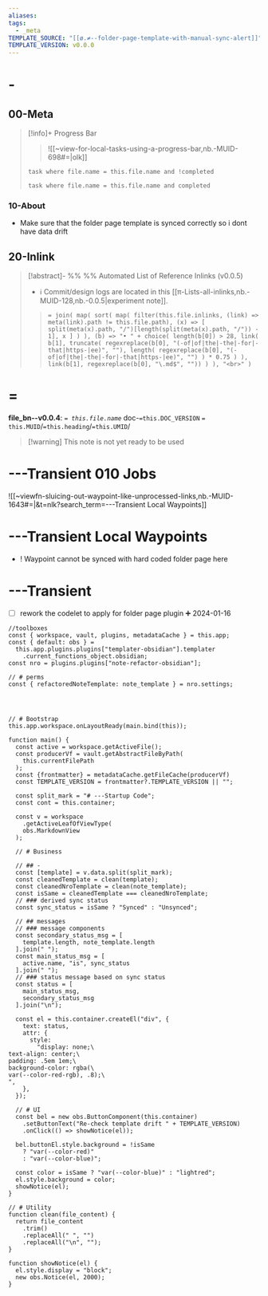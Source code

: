 ```yaml
---
aliases: 
tags:
  - _meta
TEMPLATE_SOURCE: "[[ø.≠--folder-page-template-with-manual-sync-alert]]"
TEMPLATE_VERSION: v0.0.0
---
```


# -

## 00-Meta

> [!info]+ Progress Bar
> > ![[~view-for-local-tasks-using-a-progress-bar,nb.-MUID-698#=|olk]]
> ```dataview
> task where file.name = this.file.name and !completed
> ```
> > 
> ```dataview
> task where file.name = this.file.name and completed
> ```
### 10-About

- Make sure that the folder page template is synced correctly so i dont have data drift

## 20-Inlink

> [!abstract]- %%  %% Automated List of Reference Inlinks (v0.0.5)
> * ℹ Commit/design logs are located in this [[π-Lists-all-inlinks,nb.-MUID-128,nb.-0.0.5|experiment note]]. 
> > `= join( map( sort( map( filter(this.file.inlinks, (link) => meta(link).path != this.file.path), (x) => [ split(meta(x).path, "/")[length(split(meta(x).path, "/")) - 1], x ] ) ), (b) => "• " + choice( length(b[0]) > 28, link( b[1], truncate( regexreplace(b[0], "(-of|of|the|-the|-for|-that|https-|ee)", ""), length( regexreplace(b[0], "(-of|of|the|-the|-for|-that|https-|ee)", "") ) * 0.75 ) ), link(b[1], regexreplace(b[0], "\.md$", "")) ) ), "<br>" )`


# =

**file_bn--v0.0.4**: *`= this.file.name`* doc-`=this.DOC_VERSION` `= this.MUID`/`=this.heading`/`=this.UMID`/

> [!warning] This note is not yet ready to be used


# ---Transient 010 Jobs

![[~viewfn-sluicing-out-waypoint-like-unprocessed-links,nb.-MUID-1643#=|&t=nlk?search_term=---Transient Local Waypoints]]

# ---Transient Local Waypoints

* ! Waypoint cannot be synced with hard coded folder page here

# ---Transient

* [ ] rework the codelet to apply for folder page plugin ➕ 2024-01-16
```
//toolboxes
const { workspace, vault, plugins, metadataCache } = this.app;
const { default: obs } =
  this.app.plugins.plugins["templater-obsidian"].templater
    .current_functions_object.obsidian;
const nro = plugins.plugins["note-refactor-obsidian"];

// # perms
const { refactoredNoteTemplate: note_template } = nro.settings;




// # Bootstrap
this.app.workspace.onLayoutReady(main.bind(this));

function main() {
  const active = workspace.getActiveFile();
  const producerVf = vault.getAbstractFileByPath(
    this.currentFilePath
  );
  const {frontmatter} = metadataCache.getFileCache(producerVf)
  const TEMPLATE_VERSION = frontmatter?.TEMPLATE_VERSION || "";
  
  const split_mark = "# ---Startup Code";
  const cont = this.container;
  
  const v = workspace
    .getActiveLeafOfViewType(
    obs.MarkdownView
  );
  
  // # Business 
  
  // ## - 
  const [template] = v.data.split(split_mark);
  const cleanedTemplate = clean(template);
  const cleanedNroTemplate = clean(note_template);
  const isSame = cleanedTemplate === cleanedNroTemplate;
  // ### derived sync status  
  const sync_status = isSame ? "Synced" : "Unsynced";
  
  // ## messages
  // ### message components
  const secondary_status_msg = [
    template.length, note_template.length
  ].join(" ");
  const main_status_msg = [
    active.name, "is", sync_status
  ].join(" ");
  // ### status message based on sync status
  const status = [
    main_status_msg, 
    secondary_status_msg
  ].join("\n");

  const el = this.container.createEl("div", {
    text: status,
    attr: {
      style:
        "display: none;\
text-align: center;\
padding: .5em 1em;\
background-color: rgba(\
var(--color-red-rgb), .8);\
",
    },
  });

  // # UI
  const bel = new obs.ButtonComponent(this.container)
    .setButtonText("Re-check template drift " + TEMPLATE_VERSION)
    .onClick(() => showNotice(el));

  bel.buttonEl.style.background = !isSame
    ? "var(--color-red)"
    : "var(--color-blue)";

  const color = isSame ? "var(--color-blue)" : "lightred";
  el.style.background = color;
  showNotice(el);
}

// # Utility
function clean(file_content) {
  return file_content
    .trim()
    .replaceAll(" ", "")
    .replaceAll("\n", "");
}

function showNotice(el) {
  el.style.display = "block";
  new obs.Notice(el, 2000);
}
```
